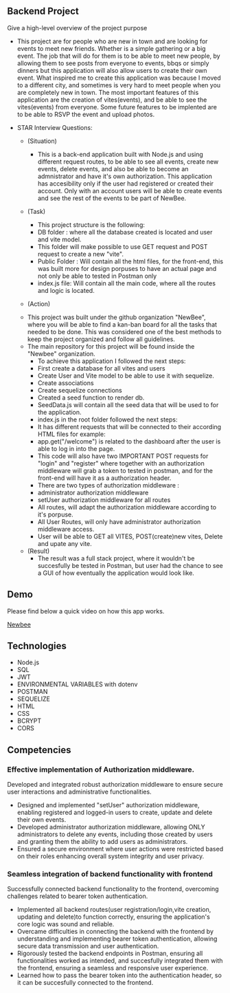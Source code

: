 ## Backend Project
Give a high-level overview of the project purpose
- This project are for people who are new in town and are looking for events to meet new friends. Whether is a simple gathering or a big event. The job that will do for them is to be able to meet new people, by allowing them to see posts from everyone to events, bbqs or simply dinners but this application will also allow users to create their own event.
What inspired me to create this application was because I moved to a different city, and sometimes is very hard to meet people when you are completely new in town. The most important features of this application are the creation of vites(events), and be able to see the vites(events) from everyone. Some future features to be implented are to be able to RSVP the event and upload photos.
- STAR Interview Questions:
    - (Situation)

        * This is a back-end application built with Node.js and using different request routes, to be able to see all events, create new events, delete events, and also be able to become an admnistrator and have it's own authorization. This application has accesibility only if the user had registered or created their account. Only with an account users will be able to create events and see the rest of the events to be part of NewBee.
    - (Task) 
        * This project structure is the following:
        *  DB folder : where all the database created is located and user and vite model. 
        * This folder will make possible to use GET request and POST request to create a new "vite".
        * Public Folder : Will contain all the html files, for the front-end, this was built more for design porpuses to have an actual page and not only be able to tested in Postman only
        * index.js file: 
        Will contain all the main code, where all the routes and logic is located.
    - (Action) 
    * This project was built under the github organization "NewBee", where you will be able to find a kan-ban board for all the tasks that needed to be done. This was considered one of the best methods to keep the project organized and follow all guidelines.
    * The main repository for this project will be found inside the "Newbee" organization.
        - To achieve this application I followed the next steps:
        * First create a database for all vites and users
        * Create User and Vite model to be able to use it with sequelize.
        * Create associations
        * Create sequelize connections
        * Created a seed function to render db.
        * SeedData.js will contain all the seed data that will be used to for the application.
        * index.js in the root folder followed the next steps:
        * It has different requests that will be connected to their according HTML files for example:
        * app.get("/welcome") is related to the dashboard after the user is able to log in into the page.
        *  This code will also have two IMPORTANT POST requests for "login" and "register" where together with an authorization         middleware will grab a token to tested in postman, and for the front-end will have it as a authorization header.
        * There are two types of authorization middleware :
        * administrator authorization middleware
        * setUser authorization middleware for all routes
        * All routes, will adapt the authorization middleware according to it's porpuse. 
        * All User Routes, will only have administrator authorization middleware access.
        * User will be able to GET all VITES, POST(create)new vites, Delete and upate any vite.

    - (Result) 
        * The result was a full stack project, where it wouldn't be succesfully be tested in Postman, but user had the chance to see a GUI of how eventually the application would look like.

## Demo
Please find below a quick video on how this app works. 


[Newbee](https://www.youtube.com/watch?v=USKBqCBWP3I)

## Technologies
- Node.js
- SQL
- JWT
- ENVIRONMENTAL VARIABLES with dotenv
- POSTMAN
- SEQUELIZE
- HTML
- CSS
- BCRYPT
- CORS


## Competencies
### Effective implementation of Authorization middleware.
Developed and integrated robust authorization middleware to ensure secure user interactions and administrative functionalities.
- Designed and implemented "setUser" authorization middleware, enabling registered and logged-in users to create, update and delete their own events.
- Developed administrator authorization middleware, allowing ONLY administrators to delete any events, including those created by users and granting them the ability to add users as administrators.
- Ensured a secure environment where user actions were restricted based on their roles enhancing overall system integrity and user privacy.


### Seamless integration of backend functionality with frontend
Successfully connected backend functionality to the frontend, overcoming challenges related to bearer token authentication.
- Implemented all backend routes(user registration/login,vite creation, updating and delete)to function correctly, ensuring the application's core logic was sound and reliable.
- Overcame difficulties in connecting the backend with the frontend by understanding and implementing bearer token authentication, allowing secure data transmission and user authentication.
- Rigorously tested the backend endpoints in Postman, ensuring all functionalities worked as intended, and succesfully integrated them with the frontend, ensuring a seamless and responsive user experience.
- Learned how to pass the bearer token into the authentication header, so it can be succesfully connected to the frontend.

